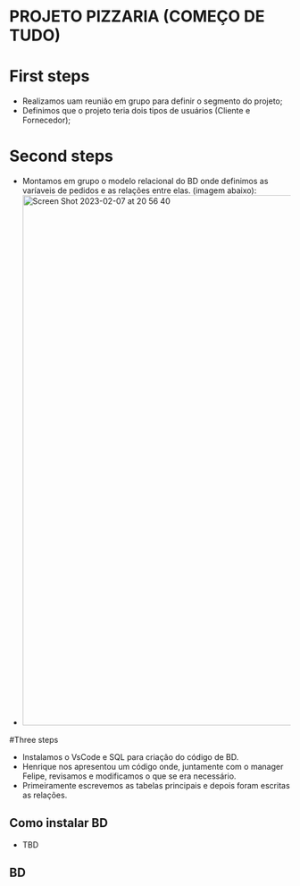 # PROJETO PIZZARIA (COMEÇO DE TUDO)

# First steps
* Realizamos uam reunião em grupo para definir o segmento do projeto;
* Definimos que o projeto teria dois tipos de usuários (Cliente e Fornecedor);

# Second steps
* Montamos em grupo o modelo relacional do BD onde definimos as varíaveis de pedidos e as relações entre elas. (imagem abaixo):
* <img width="949" alt="Screen Shot 2023-02-07 at 20 56 40" src="https://user-images.githubusercontent.com/9625734/217394083-70003327-c796-4c89-b880-c4aaec0caacd.png">

#Three steps
* Instalamos o VsCode e SQL para criação do código de BD.
* Henrique nos apresentou um código onde, juntamente com o manager Felipe, revisamos e modificamos o que se era necessário.
* Primeiramente escrevemos as tabelas principais e depois foram escritas as relações.

## Como instalar BD
- TBD

## BD


